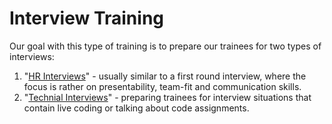 # Interview Training

Our goal with this type of training is to prepare our trainees for two types of interviews:

1. "[HR Interviews](mock-hr-interview.md)" - usually similar to a first round interview, where the focus is rather on presentability, team-fit and communication skills.
2. "[Technial Interviews](mock-technical-interview.md)" - preparing trainees for interview situations that contain live coding or talking about code assignments.

